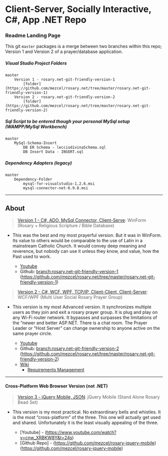 # Client-Server, Socially Interactive, C#,  App .NET Repo

### Readme Landing Page

This git ```master``` packages is a merge between two branches within this repo;
Version 1 and Version 2 of a prayer/database application.

##### Visual Studio Project Folders

    master
        Version 1 - rosary.net-git-friendly-version-1
            [folder](https://github.com/mezcel/rosary.net/tree/master/rosary.net-git-friendly-version-1)
        Version 2 - rosary.net-git-friendly-version-2
            [folder](https://github.com/mezcel/rosary.net/tree/master/rosary.net-git-friendly-version-2)

##### Sql Script to be entered though your personal MySql setup (WAMPP/MySql Workbench)

    master
        MySql-Schema-Insert
            DB ER Schema - lecciodivinaSchema.sql
            DB Insert Data - INSERT.sql

##### Dependency Adapters (legacy)

    master
        Dependency-Folder
            mysql-for-visualstudio-1.2.6.msi
            mysql-connector-net-6.9.8.msi

---

## About

> [Version 1 - C#, ADO, MySql Connector, Client-Serve](https://www.youtube.com/watch?v=VLw9K8jhlSk): WinForm (Rosary + Religious Scripture / Bible Database)

* This was the best and my most prayerful version. But it was in WinForm. Its value to others would be comparable to the use of Latin in a mainstream Catholic Church. It would convey deep meaning and reverence, but nobody can use it unless they know, and value, how the Past used to work.

    - [Youtube](https://www.youtube.com/watch?v=VLw9K8jhlSk)
    - Github: [branch:rosary.net-git-friendly-version-1](https://github.com/mezcel/rosary.net/tree/master/rosary.net-git-friendly-version-1) (https://github.com/mezcel/rosary.net/tree/master/rosary.net-git-friendly-version-1)

> [Version 2 - C#, WCF, WPF, TCP/IP, Client-Client, Client-Server](http://mezcel.wixsite.com/rosary): WCF/WPF (Multi User Social Rosary Prayer Group)

* This version is my most Advanced version. It synchronizes multiple users as they join and exit a rosary prayer group. It is plug and play on any Wi-Fi router network. It bypasses and surpasses the limitations of the “newer and better ASP.NET. There is a chat room. The Prayer Leader or “Host Server” can change ownership to anyone active on the same prayer circle.

    - [Youtube](https://www.youtube.com/watch?v=nyNlIzxZSl8)
    - Github: [ branch:rosary.net-git-friendly-version-2](https://github.com/mezcel/rosary.net/tree/master/rosary.net-git-friendly-version-2) (https://github.com/mezcel/rosary.net/tree/master/rosary.net-git-friendly-version-2)
    - [Wiki](http://mezcel.wixsite.com/rosary)
        - [Requirements Management](http://mezcel.wixsite.com/rosary/conceptual-requirements)

---
#### Cross-Platform Web Browser Version (not .NET)

> [Version 3 - jQuery Mobile, JSON](https://www.youtube.com/watch?v=cnw_XRBKW8Y&t): jQuery Mobile (Stand Alone Rosary Bead Set)

* This version is my most practical. No extraordinary bells and whistles. It is the most “cross-platform” of the three. This one will actually get used and shared. Unfortunately it is the least visually appealing of the three.

    - [Youtube] - (https://www.youtube.com/watch?v=cnw_XRBKW8Y&t=24s)
    - [Github  Repo] - (https://github.com/mezcel/rosary-jquery-mobile) (https://github.com/mezcel/rosary-jquery-mobile)
